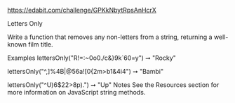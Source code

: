 https://edabit.com/challenge/GPKkNbytRpsAnHcrX

Letters Only

Write a function that removes any non-letters from a string, returning a well-known film title.

Examples
lettersOnly("R!=:~0o0./c&}9k`60=y") ➞ "Rocky"

lettersOnly("^,]%4B|@56a![0{2m>b1&4i4") ➞ "Bambi"

lettersOnly("^U)6$22>8p).") ➞ "Up"
Notes
See the Resources section for more information on JavaScript string methods.